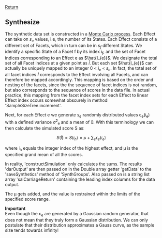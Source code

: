[Return](professionals.md)
## Synthesize ##
The synthetic data set is constructed in a [Monte Carlo process](https://en.wikipedia.org/wiki/Monte_Carlo_method). Each Effect can take on $s_{e}$ values, i.e, the number of its States. Each Effect consists of a different set of Facets, which in turn can be in $s_{f}$ different States. We identify a specific State of a Facet f by its index $i_{f}$, and the set of Facet indices corresponding to an Effect e as 
$\hat{I_{e}}$. We designate the total set of all Facet indices at a given point as $\hat{I}$.  But each set $\hat{I_{e}}$ can actually be uniquely mapped to an  integer 0 &lt; $i_{e}$ &lt; $s_{e}$.  In fact, the total set of all facet indices $\hat{I}$ corresponds to the Effect involving all Facets, and can therefore be mapped accordingly. This mapping is based on the order and nesting of the facets, since the the sequence of facet indices is not random, but also corresponds to the sequence of scores in the data file. In actual practice, this mapping from the facet index sets for each Effect to linear Effect index occurs somewhat obscurely in method 'SampleSizeTree.increment'.

Next, for each Effect e we generate $s_{e}$ randomly distributed values &epsilon;<sub>e</sub>(i<sub>e</sub>) with a defined variance &sigma;<sup>2</sup><sub>e</sub>  and a mean of 0. With this terminology we can then calculate the simulated score S as:

$$S(\hat{I}) = S(i_{h}) = \mu + \sum_{e}\epsilon_{e}(i_{e})$$

where i<sub>h</sub> equals the integer index of the highest effect, and &mu; is the specified grand mean of all the scores.

In reality, 'constructSimulation' only calculates the sums. The results 'darOutput' are then passed on in the Double array getter 'getData' to the 'saveSynthetics' method of 'SynthGroups'. Also passed on is a string list array 'salCarriageReturn' containing the leading index columns for the data output.

The &mu; gets added, and the value is restrained within the limits of the specified score range.


**Important**  
Even though the &epsilon;<sub>e</sub> are generated by a Gaussian random generator, that does not mean that they truly form a Gaussian distribution. We can only postulate that their distribution approximates a Gauss curve, as the sample size tends towards infinity!
